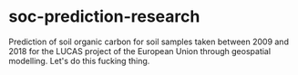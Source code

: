 # soc-prediction-research
Prediction of soil organic carbon for soil samples taken between 2009 and 2018 for the LUCAS project of the European Union through geospatial modelling.
Let's do this fucking thing.